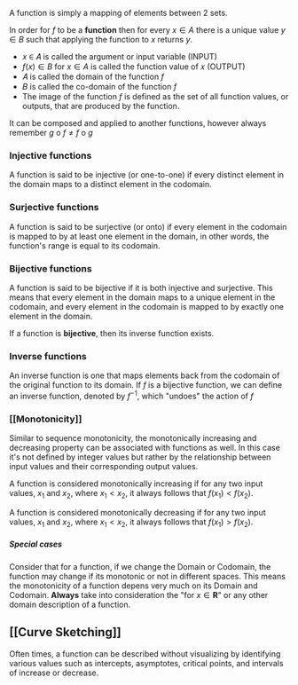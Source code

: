 A function is simply a mapping of elements between 2 sets.

In order for $f$ to be a **function** then
for every $x \in A$ there is a unique value $y \in B$ such that applying the function to $x$ returns $y$.

- 𝑥 ∈ 𝐴 is called the argument or input variable (INPUT)
- $f(x) \in B$ for $x \in A$ is called the function value of 𝑥 (OUTPUT)
- 𝐴 is called the domain of the function $f$
- 𝐵 is called the co-domain of the function $f$
- The image of the function $f$ is defined as the set of all function values, or outputs, that are produced by the function.

It can be composed and applied to another functions, however always remember $g$ o $f \neq f$ o $g$ 

### Injective functions

A function is said to be injective (or one-to-one) if every distinct element in the domain maps to a distinct element in the codomain.

### Surjective functions

A function is said to be surjective (or onto) if every element in the codomain is mapped to by at least one element in the domain, in other words, the function's range is equal to its codomain.

### Bijective functions

A function is said to be bijective if it is both injective and surjective.  This means that every element in the domain maps to a unique element in the codomain, and every element in the codomain is mapped to by exactly one element in the domain.

If a function is **bijective**, then its inverse function exists.

### Inverse functions

An inverse function is one that maps elements back from the codomain of the original function to its domain. If $f$ is a bijective function, we can define an inverse function, denoted by $f^{-1}$, which "undoes" the action of $f$

### [[Monotonicity]]

Similar to sequence monotonicity, the monotonically increasing and decreasing property can be associated with functions as well. In this case it's not defined by integer values but rather by the relationship between input values and their corresponding output values.

A function is considered monotonically increasing if for any two input values,  $x_1$ and $x_2$, where $x_1 < x_2$, it always follows that $f(x_1) < f(x_2)$.

A function is considered monotonically decreasing if for any two input values, $x_1$ and $x_2$, where $x_1 < x_2$, it always follows that $f(x_1) > f(x_2)$.

##### Special cases
Consider that for a function, if we change the Domain or Codomain, the function may change if its monotonic or not in different spaces. This means the monotonicity of a function depens very much on its Domain and Codomain.
**Always** take into consideration the "$\text{for } x \in \textbf{R}$" or any other domain description of a function. 

## [[Curve Sketching]]
Often times, a function can be described without visualizing by identifying various values such as intercepts, asymptotes, critical points, and intervals of increase or decrease.

